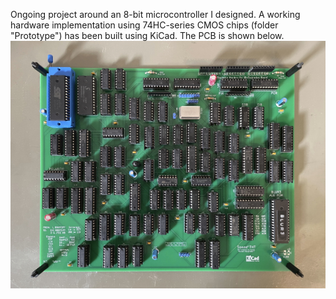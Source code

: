 Ongoing project around an 8-bit microcontroller I designed.
A working hardware implementation using 74HC-series CMOS chips
 (folder "Prototype") has been built using KiCad.
The PCB is shown below.
![CPU board](https://github.com/Dosflange/Myth/blob/main/Controller-Board_abu.jpg)

